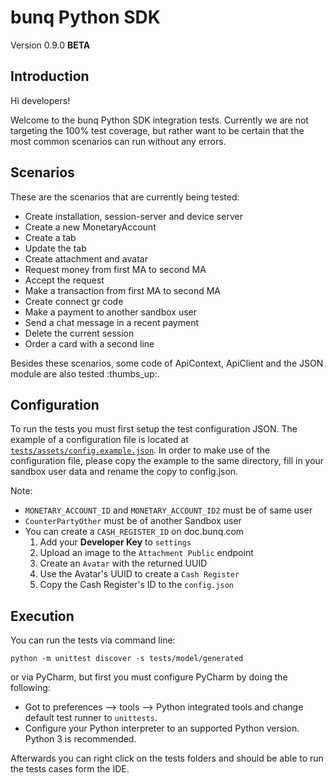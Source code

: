 # bunq Python SDK
Version 0.9.0 **BETA**

## Introduction
Hi developers!


Welcome to the bunq Python SDK integration tests. Currently we are not
targeting the 100% test coverage, but rather want to be certain that the most
common scenarios can run without any errors.


## Scenarios 

These are the scenarios that are currently being tested:
* Create installation, session-server and device server
* Create a new MonetaryAccount
* Create a tab
* Update the tab
* Create attachment and avatar
* Request money from first MA to second MA
* Accept the request
* Make a transaction from first MA to second MA
* Create connect gr code
* Make a payment to another sandbox user
* Send a chat message in a recent payment
* Delete the current session
* Order a card with a second line

Besides these scenarios, some code of ApiContext, ApiClient and the JSON module 
are also tested :thumbs_up:.

## Configuration

To run the tests you must first setup the test configuration JSON. The example
of a configuration file is located at [`tests/assets/config.example.json`](./assets/config.example.json).
In order to make use of the configuration file, please copy the example to the
same directory, fill in your sandbox user data and rename the copy to config.json.

Note:
* `MONETARY_ACCOUNT_ID` and `MONETARY_ACCOUNT_ID2` must be of same user
* `CounterPartyOther` must be of another Sandbox user
* You can create a `CASH_REGISTER_ID` on doc.bunq.com
    1. Add your **Developer Key** to `settings`
    2. Upload an image to the `Attachment Public` endpoint
    3. Create an `Avatar` with the returned UUID
    4. Use the Avatar's UUID to create a `Cash Register`
    5. Copy the Cash Register's ID to the `config.json`

## Execution

You can run the tests via command line: 

```
python -m unittest discover -s tests/model/generated
```  

or via PyCharm, but first you must configure PyCharm by doing the following:
* Got to preferences --> tools --> Python integrated tools and change default
test runner to `unittests`.
* Configure your Python interpreter to an supported Python version. Python 3 is
recommended.

Afterwards you can right click on the tests folders and should be able to run
the tests cases form the IDE.
